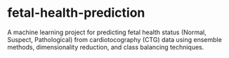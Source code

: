 # fetal-health-prediction
A machine learning project for predicting fetal health status (Normal, Suspect, Pathological) from cardiotocography (CTG) data using ensemble methods, dimensionality reduction, and class balancing techniques.
